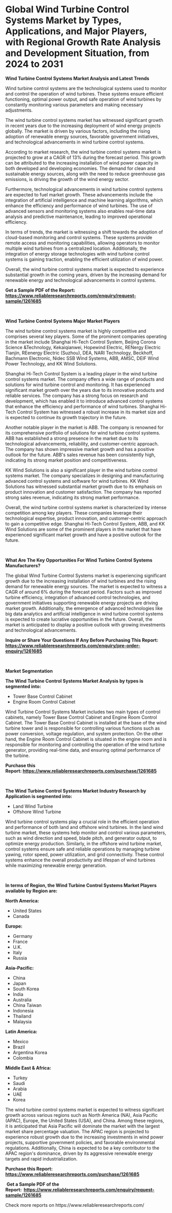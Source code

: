 <p><h1>Global Wind Turbine Control Systems Market by Types, Applications, and Major Players, with Regional Growth Rate Analysis and Development Situation, from 2024 to 2031</h1></p><p><strong>Wind Turbine Control Systems Market Analysis and Latest Trends</strong></p>
<p><p>Wind turbine control systems are the technological systems used to monitor and control the operation of wind turbines. These systems ensure efficient functioning, optimal power output, and safe operation of wind turbines by constantly monitoring various parameters and making necessary adjustments.</p><p>The wind turbine control systems market has witnessed significant growth in recent years due to the increasing deployment of wind energy projects globally. The market is driven by various factors, including the rising adoption of renewable energy sources, favorable government initiatives, and technological advancements in wind turbine control systems.</p><p>According to market research, the wind turbine control systems market is projected to grow at a CAGR of 13% during the forecast period. This growth can be attributed to the increasing installation of wind power capacity in both developed and developing economies. The demand for clean and sustainable energy sources, along with the need to reduce greenhouse gas emissions, is driving the growth of the wind energy sector.</p><p>Furthermore, technological advancements in wind turbine control systems are expected to fuel market growth. These advancements include the integration of artificial intelligence and machine learning algorithms, which enhance the efficiency and performance of wind turbines. The use of advanced sensors and monitoring systems also enables real-time data analysis and predictive maintenance, leading to improved operational efficiency.</p><p>In terms of trends, the market is witnessing a shift towards the adoption of cloud-based monitoring and control systems. These systems provide remote access and monitoring capabilities, allowing operators to monitor multiple wind turbines from a centralized location. Additionally, the integration of energy storage technologies with wind turbine control systems is gaining traction, enabling the efficient utilization of wind power.</p><p>Overall, the wind turbine control systems market is expected to experience substantial growth in the coming years, driven by the increasing demand for renewable energy and technological advancements in control systems.</p></p>
<p><strong>Get a Sample PDF of the Report:&nbsp; <a href="https://www.reliableresearchreports.com/enquiry/request-sample/1261685">https://www.reliableresearchreports.com/enquiry/request-sample/1261685</a></strong></p>
<p>&nbsp;</p>
<p><strong>Wind Turbine Control Systems Major Market Players</strong></p>
<p><p>The wind turbine control systems market is highly competitive and comprises several key players. Some of the prominent companies operating in the market include Shanghai Hi-Tech Control System, Beijing Corona Science &Technology, Kekaiqianwei, Hopewind Electric, RENergy Electric Tianjin, REenergy Electric (Suzhou), DEA, NARI Technology, Beckhoff, Bachmann Electronic, Nidec SSB Wind Systems, ABB, AMSC, DEIF Wind Power Technology, and KK Wind Solutions.</p><p>Shanghai Hi-Tech Control System is a leading player in the wind turbine control systems market. The company offers a wide range of products and solutions for wind turbine control and monitoring. It has experienced significant market growth over the years due to its innovative products and reliable services. The company has a strong focus on research and development, which has enabled it to introduce advanced control systems that enhance the efficiency and performance of wind turbines. Shanghai Hi-Tech Control System has witnessed a robust increase in its market size and is expected to continue its growth trajectory in the future.</p><p>Another notable player in the market is ABB. The company is renowned for its comprehensive portfolio of solutions for wind turbine control systems. ABB has established a strong presence in the market due to its technological advancements, reliability, and customer-centric approach. The company has shown impressive market growth and has a positive outlook for the future. ABB's sales revenue has been consistently high, indicating its strong market position and competitiveness.</p><p>KK Wind Solutions is also a significant player in the wind turbine control systems market. The company specializes in designing and manufacturing advanced control systems and software for wind turbines. KK Wind Solutions has witnessed substantial market growth due to its emphasis on product innovation and customer satisfaction. The company has reported strong sales revenue, indicating its strong market performance.</p><p>Overall, the wind turbine control systems market is characterized by intense competition among key players. These companies leverage their technological expertise, product innovation, and customer-centric approach to gain a competitive edge. Shanghai Hi-Tech Control System, ABB, and KK Wind Solutions are some of the prominent players in the market that have experienced significant market growth and have a positive outlook for the future.</p></p>
<p>&nbsp;</p>
<p><strong>What Are The Key Opportunities For Wind Turbine Control Systems Manufacturers?</strong></p>
<p><p>The global Wind Turbine Control Systems market is experiencing significant growth due to the increasing installation of wind turbines and the rising demand for renewable energy sources. The market is expected to witness a CAGR of around 6% during the forecast period. Factors such as improved turbine efficiency, integration of advanced control technologies, and government initiatives supporting renewable energy projects are driving market growth. Additionally, the emergence of advanced technologies like big data analytics and artificial intelligence in wind turbine control systems is expected to create lucrative opportunities in the future. Overall, the market is anticipated to display a positive outlook with growing investments and technological advancements.</p></p>
<p><strong>Inquire or Share Your Questions If Any Before Purchasing This Report: <a href="https://www.reliableresearchreports.com/enquiry/pre-order-enquiry/1261685">https://www.reliableresearchreports.com/enquiry/pre-order-enquiry/1261685</a></strong></p>
<p>&nbsp;</p>
<p><strong>Market Segmentation</strong></p>
<p><strong>The Wind Turbine Control Systems Market Analysis by types is segmented into:</strong></p>
<p><ul><li>Tower Base Control Cabinet</li><li>Engine Room Control Cabinet</li></ul></p>
<p><p>Wind Turbine Control Systems Market includes two main types of control cabinets, namely Tower Base Control Cabinet and Engine Room Control Cabinet. The Tower Base Control Cabinet is installed at the base of the wind turbine tower and is responsible for controlling various functions such as power conversion, voltage regulation, and system protection. On the other hand, the Engine Room Control Cabinet is situated in the engine room and is responsible for monitoring and controlling the operation of the wind turbine generator, providing real-time data, and ensuring optimal performance of the turbine.</p></p>
<p><strong>Purchase this Report:&nbsp;<a href="https://www.reliableresearchreports.com/purchase/1261685">https://www.reliableresearchreports.com/purchase/1261685</a></strong></p>
<p>&nbsp;</p>
<p><strong>The Wind Turbine Control Systems Market Industry Research by Application is segmented into:</strong></p>
<p><ul><li>Land Wind Turbine</li><li>Offshore Wind Turbine</li></ul></p>
<p><p>Wind turbine control systems play a crucial role in the efficient operation and performance of both land and offshore wind turbines. In the land wind turbine market, these systems help monitor and control various parameters, such as wind direction and speed, blade pitch, and generator output, to optimize energy production. Similarly, in the offshore wind turbine market, control systems ensure safe and reliable operations by managing turbine yawing, rotor speed, power utilization, and grid connectivity. These control systems enhance the overall productivity and lifespan of wind turbines while maximizing renewable energy generation.</p></p>
<p>&nbsp;</p>
<p><strong>In terms of Region, the Wind Turbine Control Systems Market Players available by Region are:</strong></p>
<p>
    <p> <strong> North America: </strong>
        <ul>
            <li>United States</li>
            <li>Canada</li>
        </ul>
        </p> 
    <p> <strong> Europe: </strong>
        <ul>
            <li>Germany</li>
            <li>France</li>
            <li>U.K.</li>
            <li>Italy</li>
            <li>Russia</li>
        </ul>
        </p> 
    <p> <strong> Asia-Pacific: </strong>
        <ul>
            <li>China</li>
            <li>Japan</li>
            <li>South Korea</li>
            <li>India</li>
            <li>Australia</li>
            <li>China Taiwan</li>
            <li>Indonesia</li>
            <li>Thailand</li>
            <li>Malaysia</li>
        </ul>
        </p> 
    <p> <strong> Latin America: </strong>
        <ul>
            <li>Mexico</li>
            <li>Brazil</li>
            <li>Argentina Korea</li>
            <li>Colombia</li>
        </ul>
        </p> 
    <p> <strong> Middle East & Africa: </strong>
        <ul>
            <li>Turkey</li>
            <li>Saudi</li>
            <li>Arabia</li>
            <li>UAE</li>
            <li>Korea</li>
        </ul>
    </p>
    </p>
<p><p>The wind turbine control systems market is expected to witness significant growth across various regions such as North America (NA), Asia Pacific (APAC), Europe, the United States (USA), and China. Among these regions, it is anticipated that Asia Pacific will dominate the market with the largest market share percentage valuation. The APAC region is projected to experience robust growth due to the increasing investments in wind power projects, supportive government policies, and favorable environmental regulations. Additionally, China is expected to be a key contributor to the APAC region's dominance, driven by its aggressive renewable energy targets and rapid industrialization.</p></p>
<p><strong>Purchase this Report: <a href="https://www.reliableresearchreports.com/purchase/1261685">https://www.reliableresearchreports.com/purchase/1261685</a></strong></p>
<p>&nbsp;<strong>Get a Sample PDF of the Report:&nbsp;&nbsp;<a href="https://www.reliableresearchreports.com/enquiry/request-sample/1261685">https://www.reliableresearchreports.com/enquiry/request-sample/1261685</a></strong></p>
<p><strong></strong></p>
<p>Check more reports on https://www.reliableresearchreports.com/</p>